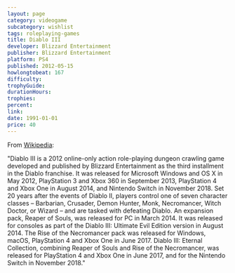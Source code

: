 ```yaml
---
layout: page
category: videogame
subcategory: wishlist
tags: roleplaying-games
title: Diablo III
developer: Blizzard Entertainment
publisher: Blizzard Entertainment
platform: PS4
published: 2012-05-15
howlongtobeat: 167
difficulty:
trophyGuide:
durationHours:
trophies:
percent:
link:
date: 1991-01-01
price: 40
---
```


From [Wikipedia](https://en.wikipedia.org/wiki/Diablo_III):

"Diablo III is a 2012 online-only action role-playing dungeon crawling game developed and published by Blizzard Entertainment as the third installment in the Diablo franchise. It was released for Microsoft Windows and OS X in May 2012, PlayStation 3 and Xbox 360 in September 2013, PlayStation 4 and Xbox One in August 2014, and Nintendo Switch in November 2018. Set 20 years after the events of Diablo II, players control one of seven character classes – Barbarian, Crusader, Demon Hunter, Monk, Necromancer, Witch Doctor, or Wizard – and are tasked with defeating Diablo. An expansion pack, Reaper of Souls, was released for PC in March 2014. It was released for consoles as part of the Diablo III: Ultimate Evil Edition version in August 2014. The Rise of the Necromancer pack was released for Windows, macOS, PlayStation 4 and Xbox One in June 2017. Diablo III: Eternal Collection, combining Reaper of Souls and Rise of the Necromancer, was released for PlayStation 4 and Xbox One in June 2017, and for the Nintendo Switch in November 2018."
